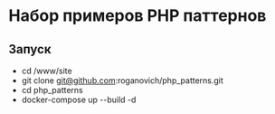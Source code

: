 # Набор примеров PHP паттернов

## Запуск
* cd /www/site
* git clone git@github.com:roganovich/php_patterns.git
* cd php_patterns
* docker-compose up --build -d
